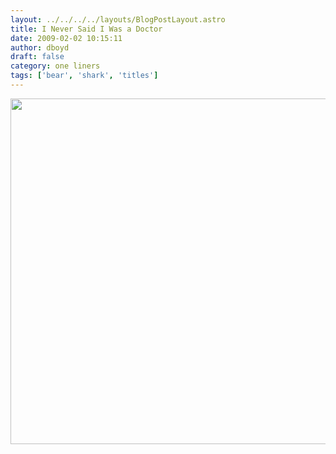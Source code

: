 ```yaml
---
layout: ../../../../layouts/BlogPostLayout.astro
title: I Never Said I Was a Doctor
date: 2009-02-02 10:15:11
author: dboyd
draft: false
category: one liners
tags: ['bear', 'shark', 'titles']
---
```

<img
    src="https://img.selfiespirits.com/images/2009/02/bearsSharks.jpg"
    alt=""
    style="width: auto; height: clamp(0px, 95vh, 553px);"
/>


